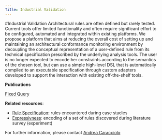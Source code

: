 ```yaml
---
Title: Industrial Validation
---
```

#Industrial Validation
Architectural rules are often defined but rarely tested. Current tools offer limited functionality and often require significant effort to be configured, automated and integrated within existing platforms. We propose a platform that aims at reducing the overall cost of setting up and maintaining an architectural conformance monitoring environment by decoupling the conceptual representation of a user-defined rule from its technical specification prescribed by the underlying analysis tools. The user is no longer expected to encode her constraints according to the semantics of the chosen tool, but can use a simple high-level DSL that is automatically compiled to an executable specification through custom adapters developed to support the interaction with existing off-the-shelf tools.


**Publications**

[Fixed Query](%assets_url%/scgbib/?query=*&filter=Year)

**Related resources**:  

-  [Rule Specification](%base_url%/research/arch-constr/eval/Specification): rules encountered during case studies
-  [Expressivness](%base_url%/research/arch-constr/eval/Expressivness): encoding of a set of rules discovered during literature survey (experiment)



For further information, please contact  [Andrea Caracciolo](%base_url%/staff/Caracciolo)  
